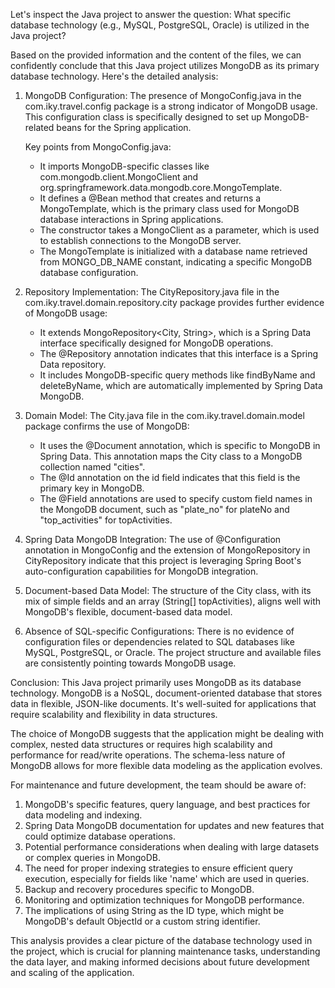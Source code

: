 Let's inspect the Java project to answer the question: What specific database technology (e.g., MySQL, PostgreSQL, Oracle) is utilized in the Java project?

Based on the provided information and the content of the files, we can confidently conclude that this Java project utilizes MongoDB as its primary database technology. Here's the detailed analysis:

1. MongoDB Configuration:
   The presence of MongoConfig.java in the com.iky.travel.config package is a strong indicator of MongoDB usage. This configuration class is specifically designed to set up MongoDB-related beans for the Spring application.

   Key points from MongoConfig.java:
   - It imports MongoDB-specific classes like com.mongodb.client.MongoClient and org.springframework.data.mongodb.core.MongoTemplate.
   - It defines a @Bean method that creates and returns a MongoTemplate, which is the primary class used for MongoDB database interactions in Spring applications.
   - The constructor takes a MongoClient as a parameter, which is used to establish connections to the MongoDB server.
   - The MongoTemplate is initialized with a database name retrieved from MONGO_DB_NAME constant, indicating a specific MongoDB database configuration.

2. Repository Implementation:
   The CityRepository.java file in the com.iky.travel.domain.repository.city package provides further evidence of MongoDB usage:

   - It extends MongoRepository<City, String>, which is a Spring Data interface specifically designed for MongoDB operations.
   - The @Repository annotation indicates that this interface is a Spring Data repository.
   - It includes MongoDB-specific query methods like findByName and deleteByName, which are automatically implemented by Spring Data MongoDB.

3. Domain Model:
   The City.java file in the com.iky.travel.domain.model package confirms the use of MongoDB:

   - It uses the @Document annotation, which is specific to MongoDB in Spring Data. This annotation maps the City class to a MongoDB collection named "cities".
   - The @Id annotation on the id field indicates that this field is the primary key in MongoDB.
   - The @Field annotations are used to specify custom field names in the MongoDB document, such as "plate_no" for plateNo and "top_activities" for topActivities.

4. Spring Data MongoDB Integration:
   The use of @Configuration annotation in MongoConfig and the extension of MongoRepository in CityRepository indicate that this project is leveraging Spring Boot's auto-configuration capabilities for MongoDB integration.

5. Document-based Data Model:
   The structure of the City class, with its mix of simple fields and an array (String[] topActivities), aligns well with MongoDB's flexible, document-based data model.

6. Absence of SQL-specific Configurations:
   There is no evidence of configuration files or dependencies related to SQL databases like MySQL, PostgreSQL, or Oracle. The project structure and available files are consistently pointing towards MongoDB usage.

Conclusion:
This Java project primarily uses MongoDB as its database technology. MongoDB is a NoSQL, document-oriented database that stores data in flexible, JSON-like documents. It's well-suited for applications that require scalability and flexibility in data structures.

The choice of MongoDB suggests that the application might be dealing with complex, nested data structures or requires high scalability and performance for read/write operations. The schema-less nature of MongoDB allows for more flexible data modeling as the application evolves.

For maintenance and future development, the team should be aware of:
1. MongoDB's specific features, query language, and best practices for data modeling and indexing.
2. Spring Data MongoDB documentation for updates and new features that could optimize database operations.
3. Potential performance considerations when dealing with large datasets or complex queries in MongoDB.
4. The need for proper indexing strategies to ensure efficient query execution, especially for fields like 'name' which are used in queries.
5. Backup and recovery procedures specific to MongoDB.
6. Monitoring and optimization techniques for MongoDB performance.
7. The implications of using String as the ID type, which might be MongoDB's default ObjectId or a custom string identifier.

This analysis provides a clear picture of the database technology used in the project, which is crucial for planning maintenance tasks, understanding the data layer, and making informed decisions about future development and scaling of the application.